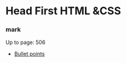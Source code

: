 # Head First HTML &CSS

###  mark

Up to page: 506

- [Bullet points](https://github.com/CheeseTeam/HeadFirstHTML-CSS/blob/master/Bullet-points.md)
